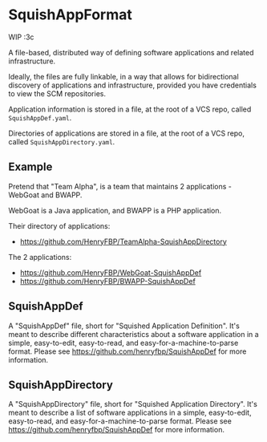# SquishAppFormat

WIP :3c

A file-based, distributed way of defining software applications and related infrastructure.

Ideally, the files are fully linkable, in a way that allows for bidirectional discovery of applications and infrastructure, provided you have credentials to view the SCM repositories.

Application information is stored in a file, at the root of a VCS repo, called `SquishAppDef.yaml`.

Directories of applications are stored in a file, at the root of a VCS repo, called `SquishAppDirectory.yaml`.

## Example

Pretend that "Team Alpha", is a team that maintains 2 applications - WebGoat and BWAPP.

WebGoat is a Java application, and BWAPP is a PHP application.

Their directory of applications:

- https://github.com/HenryFBP/TeamAlpha-SquishAppDirectory

The 2 applications:

- https://github.com/HenryFBP/WebGoat-SquishAppDef
- https://github.com/HenryFBP/BWAPP-SquishAppDef

## SquishAppDef

A "SquishAppDef" file, short for "Squished Application
  Definition". It's meant to describe different characteristics about a software
  application in a simple, easy-to-edit, easy-to-read, and
  easy-for-a-machine-to-parse format. Please see
  https://github.com/henryfbp/SquishAppDef for more information.

## SquishAppDirectory

A "SquishAppDirectory" file, short for "Squished Application
  Directory". It's meant to describe a list of software applications in a
  simple, easy-to-edit, easy-to-read, and easy-for-a-machine-to-parse format.
  Please see https://github.com/henryfbp/SquishAppDef for more information.
